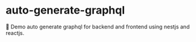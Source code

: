 # auto-generate-graphql
:tada: Demo auto generate graphql for backend and frontend using nestjs and reactjs.
